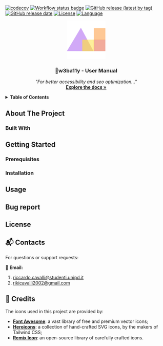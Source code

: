 [![codecov](https://codecov.io/gh/Rikicavaz77/w3ba11y/graph/badge.svg?token=1CR8AZRW61)](https://codecov.io/gh/Rikicavaz77/w3ba11y)
[![Workflow status badge](https://github.com/Rikicavaz77/w3ba11y/actions/workflows/test.yml/badge.svg)](https://github.com/Rikicavaz77/w3ba11y/actions/workflows/test.yml)
[![GitHub release (latest by tag)](https://img.shields.io/github/v/release/Rikicavaz77/w3ba11y)](https://github.com/Rikicavaz77/w3ba11y/releases)
[![GitHub release date](https://img.shields.io/github/release-date/Rikicavaz77/w3ba11y)](https://github.com/Rikicavaz77/w3ba11y/releases)
[![License](https://img.shields.io/github/license/Rikicavaz77/w3ba11y?cacheSeconds=0)](https://github.com/Rikicavaz77/w3ba11y/blob/main/LICENSE)
[![Language](https://img.shields.io/github/languages/top/Rikicavaz77/w3ba11y)](https://github.com/Rikicavaz77/w3ba11y)

<div align="center">
  <img src="static/img/icon.png" alt="w3ba11y logo" width="120" height="120">
  <h3 align="center">📘w3ba11y - User Manual</h3>
  <p align="center">
    <em>"For better accessibility and seo optimization..."</em>
    <br />
    <a href="https://github.com/Rikicavaz77/Stage-Docs"><strong>Explore the docs »</strong></a>
  </p>
</div>

<details>
  <summary><strong>Table of Contents</strong></summary>
  <ol>
    <li>
      📦<a href="#about-the-project">About The Project</a>
      <ul>
        <li>🛠️<a href="#built-with">Built With</a></li>
      </ul>
    </li>
    <li>
      🔧<a href="#getting-started">Getting Started</a>
      <ul>
        <li>⚙️<a href="#prerequisites">Prerequisites</a></li>
        <li>💾<a href="#installation">Installation</a></li>
      </ul>
    </li>
    <li>🚀<a href="#usage">Usage</a></li>
    <li>🐞<a href="#bug-report">Bug Report</a></li>
    <li>📄<a href="#license">License</a></li>
    <li>📬<a href="#contacts">Contacts</a></li>
    <li>📝<a href="#credits">Credits</a></li>
  </ol>
</details>

<!-- ABOUT THE PROJECT -->
## About The Project

### Built With

<!-- GETTING STARTED -->
## Getting Started

### Prerequisites

### Installation

<!-- USAGE -->
## Usage

<!-- BUG REPORT -->
## Bug report

<!-- LICENSE -->
## License

<!-- CONTACTS -->
## 📬 Contacts

For questions or support requests:

📧 **Email:**
1. [riccardo.cavalli@studenti.unipd.it](mailto:riccardo.cavalli@studenti.unipd.it)
2. [rikicavalli2002@gmail.com](mailto:rikicavalli2002@gmail.com)

<!-- CREDITS -->
## 📝 Credits

The icons used in this project are provided by:

- [**Font Awesome**](https://fontawesome.com): a vast library of free and premium vector icons;
- [**Heroicons**](https://heroicons.com): a collection of hand-crafted SVG icons, by the makers of Tailwind CSS;
- [**Remix Icon**](https://remixicon.com): an open-source library of carefully crafted icons.
